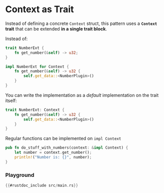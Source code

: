 # Context as Trait

Instead of defining a concrete `Context` struct, this pattern
uses a **`Context` trait** that can be extended **in a single trait block**.

Instead of:

```rust
trait NumberExt {
    fn get_number(&self) -> u32;
}

impl NumberExt for Context {
    fn get_number(&self) -> u32 {
        self.get_data::<NumberPlugin>()
    }
}
```

You can write the implementation as a *default* implementation on the trait itself:

```rust
trait NumberExt: Context {
    fn get_number(&self) -> u32 {
        self.get_data::<NumberPlugin>()
    }
}
```

Regular functions can be implemented on `impl Context`

```rust
pub fn do_stuff_with_numbers(context: &impl Context) {
    let number = context.get_number();
    println!("Number is: {}", number);
}
```


### Playground

```rust
{{#rustdoc_include src/main.rs}}
```
